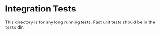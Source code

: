 # Integration Tests

This directory is for any long running tests. Fast unit tests should be in the `tests` dir.

